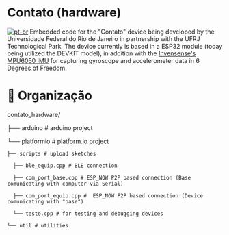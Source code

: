 # Contato (hardware)
[![pt-br](https://img.shields.io/badge/lang-pt--br-green.svg)](README.md)
Embedded code for the "Contato" device being developed by the Universidade Federal do Rio de Janeiro in partnership with the UFRJ Technological Park. The device currently is based in a ESP32 module (today being utilized the DEVKIT model), in addition with the 
[Invensense's MPU6050 IMU](https://invensense.tdk.com/products/motion-tracking/6-axis/mpu-6050/) for capturing gyroscope and accelerometer data in 6 Degrees of Freedom.

# 📁 Organização 
contato_hardware/

├── arduino # arduino project

└── platformio # platform.io project 

    ├── scripts # upload sketches
    
      ├── ble_equip.cpp # BLE connection

      ├── com_port_base.cpp # ESP_NOW P2P based connection (Base comunicating with computer via Serial)

      ├── com_port_equip.cpp #  ESP_NOW P2P based connection (Device comunicating with "base")
      
      └── teste.cpp # for testing and debugging devices
      
    └── util # utilities 
    
